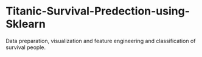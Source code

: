 # Titanic-Survival-Predection-using-Sklearn
Data preparation, visualization and feature engineering and classification of survival people.
